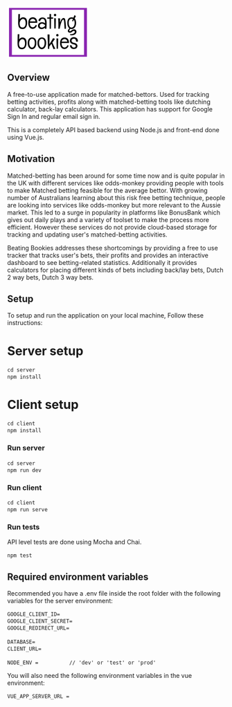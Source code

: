 
![Beating Bookies Logo](client/public/logo.png)

## Overview

A free-to-use application made for matched-bettors. Used for tracking betting activities, profits along with matched-betting tools like dutching calculator, back-lay calculators. This application has support for Google Sign In and regular email sign in.

This is a completely API based backend using Node.js and front-end done using Vue.js.

## Motivation

Matched-betting has been around for some time now and is quite popular in the UK with different services like odds-monkey providing people with tools to make Matched betting feasible for the average bettor. With growing number of Australians learning about this risk free betting technique, people are looking into services like odds-monkey but more relevant to the Aussie market. This led to a surge in popularity in platforms like BonusBank which gives out daily plays and a variety of toolset to make the process more efficient. However these services do not provide cloud-based storage for tracking and updating user's matched-betting activities.

Beating Bookies addresses these shortcomings by providing a free to use tracker that tracks user's bets, their profits and provides an interactive dashboard to see betting-related statistics. Additionally it provides calculators for placing different kinds of bets including back/lay bets, Dutch 2 way bets, Dutch 3 way bets.

## Setup

To setup and run the application on your local machine, Follow these instructions:

# Server setup

```
cd server
npm install
```

# Client setup

```
cd client
npm install
```

### Run server

```
cd server
npm run dev
```

### Run client

```
cd client
npm run serve
```

### Run tests

API level tests are done using Mocha and Chai. 

```
npm test
```

## Required environment variables

Recommended you have a .env file inside the root folder with the following variables for the server environment:
```
GOOGLE_CLIENT_ID= 
GOOGLE_CLIENT_SECRET=
GOOGLE_REDIRECT_URL=

DATABASE=
CLIENT_URL=

NODE_ENV =          // 'dev' or 'test' or 'prod'
``` 

You will also need the following environment variables in the vue environment:
```
VUE_APP_SERVER_URL = 
```
